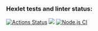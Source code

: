 ### Hexlet tests and linter status:
[![Actions Status](https://github.com/Gocha1981/frontend-project-lvl1/workflows/hexlet-check/badge.svg)](https://github.com/Gocha1981/frontend-project-lvl1/actions)
<a href="https://codeclimate.com/github/codeclimate/codeclimate/maintainability"><img src="https://api.codeclimate.com/v1/badges/a99a88d28ad37a79dbf6/maintainability" /></a>
[![Node.js CI](https://github.com/Gocha1981/frontend-project-lvl1/actions/workflows/node.js.yml/badge.svg)](https://github.com/Gocha1981/frontend-project-lvl1/actions/workflows/node.js.yml)
